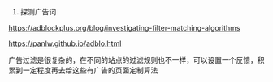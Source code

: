 1. 探测广告词



https://adblockplus.org/blog/investigating-filter-matching-algorithms

https://panlw.github.io/adblo.html



广告过滤是很复杂的，在不同的站点的过滤规则也不一样，可以设置一个反馈，积累到一定程度再去给这些有广告的页面定制算法

